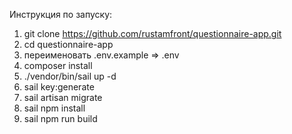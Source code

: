 Инструкция по запуску:

1. git clone https://github.com/rustamfront/questionnaire-app.git
2. cd questionnaire-app
3. переименовать .env.example => .env
3. composer install
4. ./vendor/bin/sail up -d
5. sail key:generate
6. sail artisan migrate
7. sail npm install
8. sail npm run build